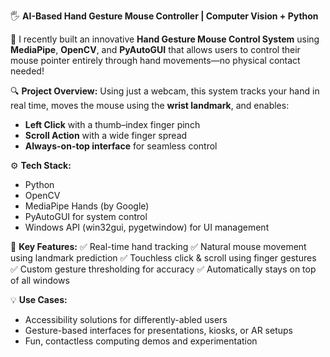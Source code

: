 
🖐️ **AI-Based Hand Gesture Mouse Controller | Computer Vision + Python**

🚀 I recently built an innovative **Hand Gesture Mouse Control System** using **MediaPipe**, **OpenCV**, and **PyAutoGUI** that allows users to control their mouse pointer entirely through hand movements—no physical contact needed!

🔍 **Project Overview:**
Using just a webcam, this system tracks your hand in real time, moves the mouse using the **wrist landmark**, and enables:

* **Left Click** with a thumb–index finger pinch
* **Scroll Action** with a wide finger spread
* **Always-on-top interface** for seamless control

⚙️ **Tech Stack:**

* Python
* OpenCV
* MediaPipe Hands (by Google)
* PyAutoGUI for system control
* Windows API (win32gui, pygetwindow) for UI management

🎯 **Key Features:**
✅ Real-time hand tracking
✅ Natural mouse movement using landmark prediction
✅ Touchless click & scroll using finger gestures
✅ Custom gesture thresholding for accuracy
✅ Automatically stays on top of all windows

💡 **Use Cases:**

* Accessibility solutions for differently-abled users
* Gesture-based interfaces for presentations, kiosks, or AR setups
* Fun, contactless computing demos and experimentation


